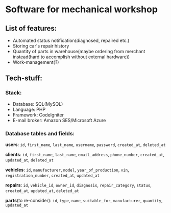 # Software for mechanical workshop
## List of features:
- Automated status notification(diagnosed, repaired etc.)
- Storing car's repair history
- Quantity of parts in warehouse(maybe ordering from merchant instead(hard to accomplish without external hardware))
- Work-management(?)

## Tech-stuff:
### Stack:
- Database: SQL(MySQL)
- Language: PHP
- Framework: CodeIgniter
- E-mail broker: Amazon SES/Microsoft Azure

### Database tables and fields:
**users**:
`id`, `first_name`, `last_name`, `username`, `password`, `created_at`, `deleted_at`

**clients**:
`id`, `first_name`, `last_name`, `email_address`, `phone_number`, `created_at`, `updated_at`, `deleted_at`

**vehicles**:
`id`, `manufacturer`, `model`, `year_of_production`, `vin`, `registration_number`, `created_at`, `updated_at`

**repairs**:
`id`, `vehicle_id`, `owner_id`, `diagnosis`, `repair_category`, `status`, `created_at`, `updated_at`, `deleted_at`

**parts**(to re-consider):
`id`, `type`, `name`, `suitable_for`, `manufacturer`, `quantity`, `updated_at`
